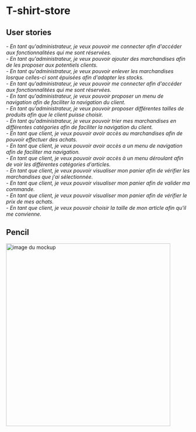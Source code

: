 # T-shirt-store

## User stories

*- En tant qu'administrateur, je veux pouvoir me connecter afin d'accéder aux fonctionnalitées qui me sont réservées.*<br/>
*- En tant qu'administrateur, je veux pouvoir ajouter des marchandises afin de les proposer aux potentiels clients.*<br/>
*- En tant qu'administrateur, je veux pouvoir enlever les marchandises losrque celles-ci sont épuisées afin d'adapter les stocks.*<br/>
*- En tant qu'administrateur, je veux pouvoir me connecter afin d'accéder aux fonctionnalitées qui me sont réservées.*<br/>
*- En tant qu'administrateur, je veux pouvoir proposer un menu de navigation afin de faciliter la navigation du client.*<br/>
*- En tant qu'administrateur, je veux pouvoir proposer différentes tailles de produits afin que le client puisse choisir.*<br/>
*- En tant qu'administrateur, je veux pouvoir trier mes marchandises en différentes catégories afin de faciliter la navigation du client.*<br/>
*- En tant que client, je veux pouvoir avoir accès au marchandises afin de pouvoir effectuer des achats.*<br/>
*- En tant que client, je veux pouvoir avoir accès a un menu de navigation afin de faciliter ma navigation.*<br/>
*- En tant que client, je veux pouvoir avoir accès à un menu déroulant afin de voir les différentes catégories d'articles.*<br/>
*- En tant que client, je veux pouvoir visualiser mon panier afin de vérifier les marchandises que j'ai sélectionnée.*<br/>
*- En tant que client, je veux pouvoir visualiser mon panier afin de valider ma commande.*<br/>
*- En tant que client, je veux pouvoir visualiser mon panier afin de vérifier le prix de mes achats.*<br/>
*- En tant que client, je veux pouvoir choisir la taille de mon article afin qu'il me convienne.*<br/>

## Pencil

<img src="/static/img/mockup.png" alt="image du mockup" width="450" height="500">
